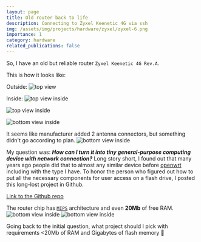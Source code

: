 ```yaml
---
layout: page
title: Old router back to life
description: Connecting to Zyxel Keenetic 4G via ssh
img: /assets/img/projects/hardware/zyxel/zyxel-6.png
importance: 1
category: hardware
related_publications: false
---
```



So, I have an old but reliable router `Zyxel Keenetic 4G Rev.A`.

This is how it looks like:

Outside:
![top view](/assets/img/projects/hardware/zyxel/zyxel-1.jpg)

Inside: 
![top view inside](/assets/img/projects/hardware/zyxel/zyxel-2.jpg)

![top view inside](/assets/img/projects/hardware/zyxel/zyxel-2.jpg)

![bottom view inside](/assets/img/projects/hardware/zyxel/zyxel-3.jpg)

It seems like manufacturer added 2 antenna connectors, but something didn't go according to plan.
![bottom view inside](/assets/img/projects/hardware/zyxel/zyxel-4.jpg)


My question was: **_How can I turn it into tiny general-purpose computing device with network connection?_**
Long story short, I found out that many years ago people did that to almost any similar device before [openwrt](https://openwrt.org/)
including with the type I have.
To honor the person who figured out how to put all the necessary components for user access on a flash drive, I posted this long-lost project in Github.

[Link to the Github repo](https://github.com/alexander-pv/zyxel_4g_firmware)


The router chip has [`MIPS`](https://en.wikipedia.org/wiki/MIPS_architecture) architecture and even **20Mb** of free RAM.
![bottom view inside](/assets/img/projects/hardware/zyxel/zyxel-5.png)
![bottom view inside](/assets/img/projects/hardware/zyxel/zyxel-6.png)

Going back to the initial question, what project should I pick with requirements <20Mb of RAM and Gigabytes of flash memory 🤔


